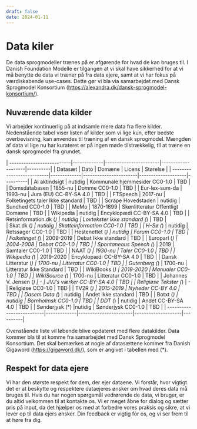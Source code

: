 ```yaml
---
draft: false
date: 2024-01-11
---
```



# Data kiler
De data sprogmodeller trænes på er afgørende for hvad de kan bruges til. I Danish Foundation Modelle er tilgangen at vi skal have sikkerhed for at vi må benytte de data vi træner på fra data ejere, samt at vi har fokus på værdiskabende use-cases. Dette gør vi bla via samarbejdet med Dansk Sprogmodel Konsortium (https://alexandra.dk/dansk-sprogmodel-konsortium/).

## Nuværende data kilder
Vi arbejder kontinuerlig på at indsamle mere data fra flere kilder. Nedenstående tabel viser listen af kilder som vi lige kun, efter bedste overbevisning, kan anvendes til træning af en dansk sprogmodel. Mængden af data vi lige nu har kurateret er på ingen møde tilstrækkelig, til at træne en dansk sprogmodel fra grundet.

| --------------------------|-------------|-----------------------|--------------------|----------|
| Datasæt                   | Dato	      | Domæne	              | Licens	           | Størelse |
| --------------------------|-------------|-----------------------|--------------------|----------|
| AI aktindsigt 	        | nutidig     | Kommunale hjemmesider	CC0-1.0		       | TBD      |
| Domsdatabasen	            | 1855-nu	  | Domme	                CC0-1.0		       | TBD      |
| Eur-lex-sum-da            | 1993-nu     | Jura (EU)	            CC-BY-SA 4.0 	   | TBD      |
| FTSpeech	                | 2017-nu	  | Folketingets taler	    Ikke standard 	   | TBD      |
| Scrape Hovedstaden	    | nutidig	  | Sundhed	                CC0-1.0		       | TBD      |
| MeMo                      | 1870-1899	  | Skønlitteratur	        Offentligt Domæne  | TBD      |
| Wikipedia	                | nutidig	  | Encyklopædi	            CC-BY-SA 4.0	   | TBD      |
| Retsinformation.dk (*)	| nutidig	  | Lovtekster	            Ikke standard (*)  | TBD      |            
| Skat.dk (*)	            | nutidig	  | Skatteinformation	    CC0-1.0		       | TBD      |
| H-Sø (*)	                | nutidig     | Retssager	            CC0-1.0		       | TBD      |
| Hestenettet (*)	        | nutidig	  | Forum	                CC0-1.0		       | TBD      |
| Folketinget (*)	        | 2009-2019	  | Debat	                Ikke standard 	   | TBD      |
| Europarl (*)	            | 2004-2008	  | Debat	                CC0-1.0		       | TBD      |
| Spontaneous Speech (*)	| 2019	      | Samtaler	            CC0-1.0		       | TBD      |
| NAAT (*)	                | 1930-nu	  | Taler	                CC0-1.0		       | TBD      |
| Wikipedia (*)	            | 2019-2020	  | Encyklopædi	            CC-BY-SA 4.0	   | TBD      |
| Dansk Litteratur (*)	    | 1700-nu	  | Litteratur	            CC0-1.0		       | TBD      |
| Gutenberg (*)	            | 1700-nu	  | Litteratur	            Ikke Standard	   | TBD      |
| WikiBooks (*)	            | 2019-2020	  | Manualer	            CC0-1.0		       | TBD      |
| WikiSource (*)	        | 1700-nu	  | Litteratur	            CC0-1.0		       | TBD      |
| Johannes V. Jensen (*)	| -	          | JVJ’s værker	        CC-BY-SA 4.0	   | TBD      |
| Religiøse Tekster (*)     | -	          | Religiøse	            CC0-1.0		       | TBD      |
| TV2R (*)	                | 2015-2019	  | Nyheder	                CC-BY 4.0		   | TBD      |
| Dasem Data (*)	        | nutidig	  | Andet	                Ikke standard	   | TBD      |
| Botxt (*)	                | nutidig	  | Bornholmsk	            CC0-1.0		       | TBD      |
| DDT (*)	                | nutidig	  | Andet	                CC-BY-SA 4.0	   | TBD      |
| Sønderjysk (*)	        |nutidig	  | Sønderjysk	            CC0-1.0		       | TBD      |
| --------------------------|-------------|-----------------------|--------------------|----------|

Ovenstående liste vil løbende blive opdateret med flere datakilder. Data kommer bla til at komme fra samarbejdet med Dansk Sprogmodel Konsortium. Det skal bemærkes at nogle af datasættene kommer fra Danish Gigaword (https://gigaword.dk/), som er angivet i tabellen med (*).

## Respekt for data ejere
Vi har den største respekt for dem, der ejer dataene. Vi forstår, hvor vigtigt det er at beskytte og respektere dataejeres ønsker om hvad deres data må bruges til. Hvis du har nogen spørgsmål vedrørende de data, vi bruger, er du altid velkommen til at kontakte os. Vi er meget åbne for dialog og sætter pris på input, da det hjælper os med at forbedre vores praksis og sikre, at vi lever op til data ejers ønsker. Din feedback er vigtig for os, og vi ser frem til at høre fra dig.
